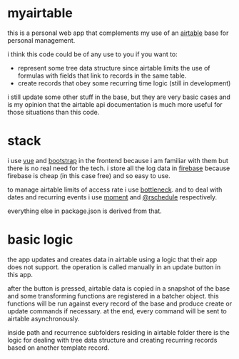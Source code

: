 # myairtable

this is a personal web app that complements my use of an [airtable](https://www.airtable.com) base for personal management.

i think this code could be of any use to you if you want to:

- represent some tree data structure since airtable limits the use of formulas with fields that link to records in the same table.
- create records that obey some recurring time logic (still in development)

i still update some other stuff in the base, but they are very basic cases and is my opinion that the airtable api documentation is much more useful for those situations than this code.

# stack

i use [vue](https://vuejs.org/) and [bootstrap](https://getbootstrap.com/) in the frontend because i am familiar with them but there is no real need for the tech. i store all the log data in [firebase](https://firebase.google.com/) because firebase is cheap (in this case free) and so easy to use.

to manage airtable limits of access rate i use [bottleneck](https://www.npmjs.com/package/bottleneck). and to deal with dates and recurring events i use [moment](https://momentjs.com/) and [@rschedule](https://www.npmjs.com/package/@rschedule/rschedule) respectively.

everything else in package.json is derived from that.

# basic logic

the app updates and creates data in airtable using a logic that their app does not support. the operation is called manually in an update button in this app.

after the button is pressed, airtable data is copied in a snapshot of the base and some transforming functions are registered in a batcher object. this functions will be run against every record of the base and produce create or update commands if necessary. at the end, every command will be sent to airtable asynchronously.

inside path and recurrence subfolders residing in airtable folder there is the logic for dealing with tree data structure and creating recurring records based on another template record.
